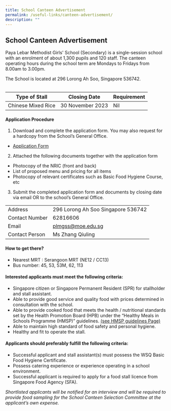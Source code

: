 ```yaml
---
title: School Canteen Advertisement
permalink: /useful-links/canteen-advertisement/
description: ""
---
```

## School Canteen Advertisement

Paya Lebar Methodist Girls' School (Secondary) is a single-session school with an enrolment of about 1,300 pupils and 120 staff. The canteen operating hours during the school term are Mondays to Fridays from 8.00am to 3.00pm.

The School is located at 296 Lorong Ah Soo, Singapore 536742. 
<br><br>

| Type of Stall | Closing Date | Requirement |
| -------- | -------- | -------- |
| Chinese Mixed Rice     | 30 November 2023    | Nil    |



#### Application Procedure

1. Download and complete the application form. You may also request for a hardcopy from the School’s General Office.

* [Application Form](https://go.gov.sg/canteenstall)

2. Attached the following documents together with the application form 
* Photocopy of the NRIC (front and back) 
* List of proposed menu and pricing for all items 
* Photocopy of relevant certificates such as Basic Food Hygiene Course, etc

3. Submit the completed application form and documents by closing date via email OR to the school’s General Office.



| | | 
| -------- | -------- | 
| Address    | 296 Lorong Ah Soo Singapore 536742     | 
| Contact Number    | 62816606     | 
| Email    | plmgss@moe.edu.sg     | 
| Contact Person    | Ms Zhang Qiuling     | 

#### How to get there?

* Nearest MRT : Serangoon MRT (NE12 / CC13) 
* Bus number: 45, 53, 53M, 62, 113

#### Interested applicants must meet the following criteria:

* Singapore citizen or Singapore Permanent Resident (SPR) for stallholder and stall assistant.
* Able to provide good service and quality food with prices determined in consultation with the school.
* Able to provide cooked food that meets the health / nutritional standards set by the Health Promotion Board (HPB) under the “Healthy Meals in Schools Programme (HMSP)” guidelines.
[(see HMSP guidelines Page)](https://www.hpb.gov.sg/schools/school-programmes/healthy-meals-in-schools-programme)
* Able to maintain high standard of food safety and personal hygiene.
* Healthy and fit to operate the stall.

#### Applicants should preferably fulfill the following criteria:

* Successful applicant and stall assistant(s) must possess the WSQ Basic Food Hygiene Certificate.
* Possess catering experience or experience operating in a school environment.
* Successful applicant is required to apply for a food stall licence from Singapore Food Agency (SFA).

*Shortlisted applicants will be notified for an interview and will be required to provide food sampling for the School Canteen Selection Committee at the applicant’s own expense.*
